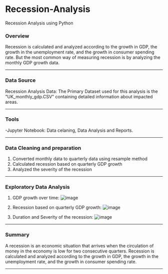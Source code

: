 # Recession-Analysis
Recession Analysis using Python

### Overview

Recession is calculated and analyzed according to the growth in GDP, the growth in the unemployment rate, and the growth in consumer spending rate. But the most common way of measuring recession is by analyzing the monthly GDP growth data.

---

### Data Source

Recession Analysis Data: The Primary Dataset used for this analysis is the "UK_monthly_gdp.CSV" containing detailed information about impacted areas.

---

### Tools

-Jupyter Notebook: Data celaning, Data Analysis and Reports.

---

### Data Cleaning and preparation

 1. Converted monthly data to quarterly data using resample method
 2. Calculated recession based on quarterly GDP growth
 3. Analyzed the severity of the recession

---

### Exploratory Data Analysis

 1. GDP growth over time:
   ![image](https://github.com/Anki-0330/Recession-Analysis/assets/149250698/49958e2b-b2e9-46e8-897a-cfae1497a6af)

 2. Recession based on quarterly GDP growth:
    ![image](https://github.com/Anki-0330/Recession-Analysis/assets/149250698/04bd293d-6a77-45c0-bd17-9dd598b97e88)

 3. Duration and Severity of the recession:
    ![image](https://github.com/Anki-0330/Recession-Analysis/assets/149250698/c25b3393-4f0b-4a71-9525-42f2d027919c)

---

### Summary

A recession is an economic situation that arrives when the circulation of money in the economy is low for two consecutive quarters. Recession is calculated and analyzed according to the growth in GDP, the growth in the unemployment rate, and the growth in consumer spending rate.

---

    


    

